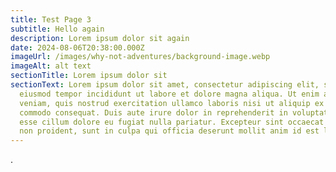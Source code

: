 ```yaml
---
title: Test Page 3
subtitle: Hello again
description: Lorem ipsum dolor sit again
date: 2024-08-06T20:38:00.000Z
imageUrl: /images/why-not-adventures/background-image.webp
imageAlt: alt text
sectionTitle: Lorem ipsum dolor sit
sectionText: Lorem ipsum dolor sit amet, consectetur adipiscing elit, sed do
  eiusmod tempor incididunt ut labore et dolore magna aliqua. Ut enim ad minim
  veniam, quis nostrud exercitation ullamco laboris nisi ut aliquip ex ea
  commodo consequat. Duis aute irure dolor in reprehenderit in voluptate velit
  esse cillum dolore eu fugiat nulla pariatur. Excepteur sint occaecat cupidatat
  non proident, sunt in culpa qui officia deserunt mollit anim id est laborum.
---
```

.
